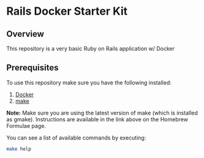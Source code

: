 # Rails Docker Starter Kit

## Overview

This repository is a very basic Ruby on Rails application w/ Docker

## Prerequisites

To use this repository make sure you have the following installed:

1. [Docker](https://docs.docker.com/get-docker/)
2. [make](https://formulae.brew.sh/formula/make)

**Note:** Make sure you are using the latest version of make (which is installed as gmake). Instructions are available in the link above on the Homebrew Formulae page.

You can see a list of available commands by executing:

```sh
make help
```
